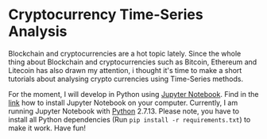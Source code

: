 # Cryptocurrency Time-Series Analysis

Blockchain and cryptocurrencies are a hot topic lately. Since the whole thing about Blockchain and cryptocurrencies such as Bitcoin, Ethereum and Litecoin has also drawn my attention, i thought it's time to make a short tutorials about analysing crypto currencies using Time-Series methods.

For the moment, I will develop in Python using [Jupyter Notebook](http://jupyter.org/). Find in the [link](http://jupyter.readthedocs.io/en/latest/install.html) how to install Jupyter Notebook on your computer. Currently, I am running Jupyter Notebook with [Python](https://www.python.org/) 2.7.13. Please note, you have to install all Python dependencies (Run `pip install -r requirements.txt`)  to make it work. Have fun!
